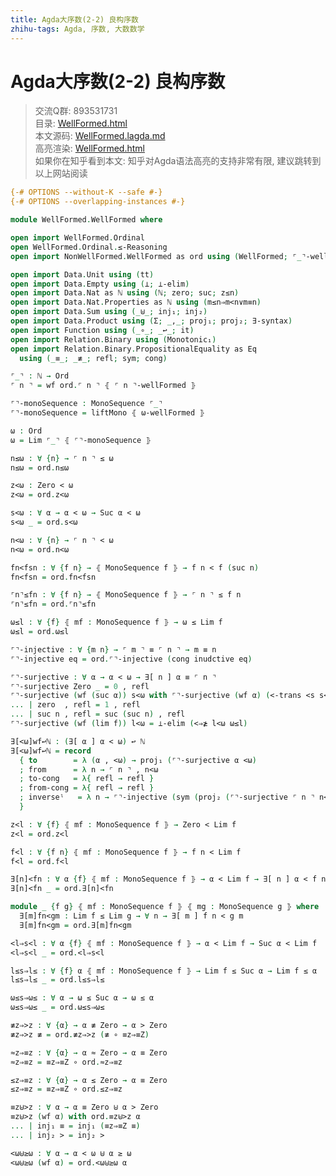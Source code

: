 ```yaml
---
title: Agda大序数(2-2) 良构序数
zhihu-tags: Agda, 序数, 大数数学
---
```


# Agda大序数(2-2) 良构序数

> 交流Q群: 893531731  
> 目录: [WellFormed.html](https://choukh.github.io/agda-lvo/WellFormed.html)  
> 本文源码: [WellFormed.lagda.md](https://github.com/choukh/agda-lvo/blob/main/src/WellFormed/WellFormed.lagda.md)  
> 高亮渲染: [WellFormed.html](https://choukh.github.io/agda-lvo/WellFormed.WellFormed.html)  
> 如果你在知乎看到本文: 知乎对Agda语法高亮的支持非常有限, 建议跳转到以上网站阅读  

```agda
{-# OPTIONS --without-K --safe #-}
{-# OPTIONS --overlapping-instances #-}

module WellFormed.WellFormed where
```

```agda
open import WellFormed.Ordinal
open WellFormed.Ordinal.≤-Reasoning
open import NonWellFormed.WellFormed as ord using (WellFormed; ⌜_⌝-wellFormed; ω-wellFormed)

open import Data.Unit using (tt)
open import Data.Empty using (⊥; ⊥-elim)
open import Data.Nat as ℕ using (ℕ; zero; suc; z≤n)
open import Data.Nat.Properties as ℕ using (m≤n⇒m<n∨m≡n)
open import Data.Sum using (_⊎_; inj₁; inj₂)
open import Data.Product using (Σ; _,_; proj₁; proj₂; ∃-syntax)
open import Function using (_∘_; _↩_; it)
open import Relation.Binary using (Monotonic₁)
open import Relation.Binary.PropositionalEquality as Eq
  using (_≡_; _≢_; refl; sym; cong)
```

```agda
⌜_⌝ : ℕ → Ord
⌜ n ⌝ = wf ord.⌜ n ⌝ ⦃ ⌜ n ⌝-wellFormed ⦄

⌜⌝-monoSequence : MonoSequence ⌜_⌝
⌜⌝-monoSequence = liftMono ⦃ ω-wellFormed ⦄

ω : Ord
ω = Lim ⌜_⌝ ⦃ ⌜⌝-monoSequence ⦄
```

```agda
n≤ω : ∀ {n} → ⌜ n ⌝ ≤ ω
n≤ω = ord.n≤ω

z<ω : Zero < ω
z<ω = ord.z<ω

s<ω : ∀ α → α < ω → Suc α < ω
s<ω _ = ord.s<ω

n<ω : ∀ {n} → ⌜ n ⌝ < ω
n<ω = ord.n<ω
```

```agda
fn<fsn : ∀ {f n} → ⦃ MonoSequence f ⦄ → f n < f (suc n)
fn<fsn = ord.fn<fsn
```

```agda
⌜n⌝≤fn : ∀ {f n} → ⦃ MonoSequence f ⦄ → ⌜ n ⌝ ≤ f n
⌜n⌝≤fn = ord.⌜n⌝≤fn
```

```agda
ω≤l : ∀ {f} ⦃ mf : MonoSequence f ⦄ → ω ≤ Lim f
ω≤l = ord.ω≤l
```

```agda
⌜⌝-injective : ∀ {m n} → ⌜ m ⌝ ≡ ⌜ n ⌝ → m ≡ n
⌜⌝-injective eq = ord.⌜⌝-injective (cong inudctive eq)
```

```agda
⌜⌝-surjective : ∀ α → α < ω → ∃[ n ] α ≡ ⌜ n ⌝
⌜⌝-surjective Zero _ = 0 , refl
⌜⌝-surjective (wf (suc α)) s<ω with ⌜⌝-surjective (wf α) (<-trans <s s<ω)
... | zero  , refl = 1 , refl
... | suc n , refl = suc (suc n) , refl
⌜⌝-surjective (wf (lim f)) l<ω = ⊥-elim (<⇒≱ l<ω ω≤l)
```

```agda
∃[<ω]wf↩ℕ : (∃[ α ] α < ω) ↩ ℕ
∃[<ω]wf↩ℕ = record
  { to        = λ (α , <ω) → proj₁ (⌜⌝-surjective α <ω)
  ; from      = λ n → ⌜ n ⌝ , n<ω
  ; to-cong   = λ{ refl → refl }
  ; from-cong = λ{ refl → refl }
  ; inverseˡ   = λ n → ⌜⌝-injective (sym (proj₂ (⌜⌝-surjective ⌜ n ⌝ n<ω)))
  }
```

```agda
z<l : ∀ {f} ⦃ mf : MonoSequence f ⦄ → Zero < Lim f
z<l = ord.z<l

f<l : ∀ {f n} ⦃ mf : MonoSequence f ⦄ → f n < Lim f
f<l = ord.f<l
```

```agda
∃[n]<fn : ∀ α {f} ⦃ mf : MonoSequence f ⦄ → α < Lim f → ∃[ n ] α < f n
∃[n]<fn _ = ord.∃[n]<fn
```

```agda
module _ {f g} ⦃ mf : MonoSequence f ⦄ ⦃ mg : MonoSequence g ⦄ where
  ∃[m]fn<gm : Lim f ≤ Lim g → ∀ n → ∃[ m ] f n < g m
  ∃[m]fn<gm = ord.∃[m]fn<gm
```

```agda
<l⇒s<l : ∀ α {f} ⦃ mf : MonoSequence f ⦄ → α < Lim f → Suc α < Lim f
<l⇒s<l _ = ord.<l⇒s<l
```

```agda
l≤s⇒l≤ : ∀ {f} α ⦃ mf : MonoSequence f ⦄ → Lim f ≤ Suc α → Lim f ≤ α
l≤s⇒l≤ _ = ord.l≤s⇒l≤
```

```agda
ω≤s⇒ω≤ : ∀ α → ω ≤ Suc α → ω ≤ α
ω≤s⇒ω≤ _ = ord.ω≤s⇒ω≤
```

```agda
≢z⇒>z : ∀ {α} → α ≢ Zero → α > Zero
≢z⇒>z ≢ = ord.≢z⇒>z (≢ ∘ ≡z⇒≡Z)
```

```agda
≈z⇒≡z : ∀ {α} → α ≈ Zero → α ≡ Zero
≈z⇒≡z = ≡z⇒≡Z ∘ ord.≈z⇒≡z
```

```agda
≤z⇒≡z : ∀ {α} → α ≤ Zero → α ≡ Zero
≤z⇒≡z = ≡z⇒≡Z ∘ ord.≤z⇒≡z
```

```agda
≡z⊎>z : ∀ α → α ≡ Zero ⊎ α > Zero
≡z⊎>z (wf α) with ord.≡z⊎>z α
... | inj₁ ≡ = inj₁ (≡z⇒≡Z ≡)
... | inj₂ > = inj₂ >
```

```agda
<ω⊎≥ω : ∀ α → α < ω ⊎ α ≥ ω
<ω⊎≥ω (wf α) = ord.<ω⊎≥ω α
```
